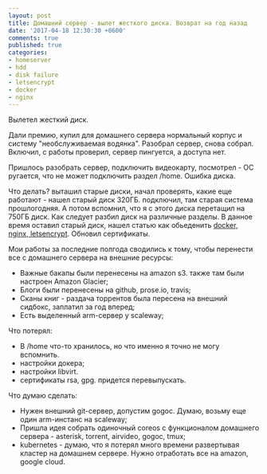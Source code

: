 ```yaml
---
layout: post
title: Домашний сервер - вылет жесткого диска. Возврат на год назад
date: '2017-04-18 12:30:30 +0600'
comments: true
published: true
categories:
- homeserver
- hdd
- disk failure
- letsencrypt
- docker
- nginx
---
```


Вылетел жесткий диск. <!--more-->

Дали премию, купил для домашнего сервера нормальный корпус и систему "необслуживаемая водянка". Разобрал сервер, снова собрал. Включил, с работы проверил, сервер пингуется, а доступа нет.

Пришлось разобрать сервер, подключить видеокарту, посмотрел - ОС ругается, что не может подключить раздел /home. Ошибка диска. 

Что делать? выташил старые диски, начал проверять, какие еще работают - нашел старый диск 320ГБ. подключил, там старая система прошлогодняя. А потом вспомнил, что я с этого диска перетащил на 750ГБ диск. Как следует разбил диск на различные разделы. В данное время оставил старый диск, нашел статью как обьеденить [docker, nginx, letsencrypt](https://blog.virtualzone.de/2017/02/using-lets-encrypt-eff-certbot-nginx-docker.html). Обновил сертификаты.

Мои работы за последние полгода сводились к тому, чтобы перенести все с домашнего сервера на внешние ресурсы:

- Важные бакапы были перенесены на amazon s3. также там были настроен Amazon Glacier;
- Блоги были перенесены на github, prose.io, travis;
- Сканы книг - раздача торрентов была пересена на внешний сидбокс, заплатил за год вперед;
- Есть выделенный arm-сервер у scaleway;

Что потерял:

- В /home что-то хранилось, но что именно я точно не могу вспомнить.
- настройки докера;
- настройки libvirt.
- сертификаты rsa, gpg. придется перевыпускать.

Что думаю сделать:

- Нужен внешний git-сервер, допустим gogoc. Думаю, возьму еще один arm-инстанс на scaleway;
- Пришла идея собрать одиночный coreos с функционалом домашнего сервера - asterisk, torrent, airvideo, gogoc, tmux;
- kubernetes - думаю, что я потерял много времени развертывая кластер на домашнем сервере. Нужно отработать все на amazon, google cloud.

